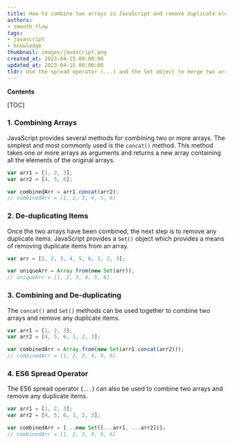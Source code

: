 ```yaml
---
title: How to combine two arrays in JavaScript and remove duplicate elements
authors:
- smooth_flow
tags:
- javascript
- knowledge
thumbnail: images/javascript.png
created_at: 2023-04-15 00:00:00
updated_at: 2023-04-15 00:00:00
tldr: Use the spread operator (...) and the Set object to merge two arrays and de-duplicate items in JavaScript.
---
```


**Contents**

[TOC]

### 1. Combining Arrays

JavaScript provides several methods for combining two or more arrays. The simplest and most commonly used is the `concat()` method. This method takes one or more arrays as arguments and returns a new array containing all the elements of the original arrays.

```javascript
var arr1 = [1, 2, 3];
var arr2 = [4, 5, 6];

var combinedArr = arr1.concat(arr2);
// combinedArr = [1, 2, 3, 4, 5, 6]
```

### 2. De-duplicating Items

Once the two arrays have been combined, the next step is to remove any duplicate items. JavaScript provides a `Set()` object which provides a means of removing duplicate items from an array.

```javascript
var arr = [1, 2, 3, 4, 5, 6, 1, 2, 3];

var uniqueArr = Array.from(new Set(arr));
// uniqueArr = [1, 2, 3, 4, 5, 6]
```

### 3. Combining and De-duplicating

The `concat()` and `Set()` methods can be used together to combine two arrays and remove any duplicate items.

```javascript
var arr1 = [1, 2, 3];
var arr2 = [4, 5, 6, 1, 2, 3];

var combinedArr = Array.from(new Set(arr1.concat(arr2)));
// combinedArr = [1, 2, 3, 4, 5, 6]
```

### 4. ES6 Spread Operator

The ES6 spread operator (`...`) can also be used to combine two arrays and remove any duplicate items.

```javascript
var arr1 = [1, 2, 3];
var arr2 = [4, 5, 6, 1, 2, 3];

var combinedArr = [...new Set([...arr1, ...arr2])];
// combinedArr = [1, 2, 3, 4, 5, 6]
```

